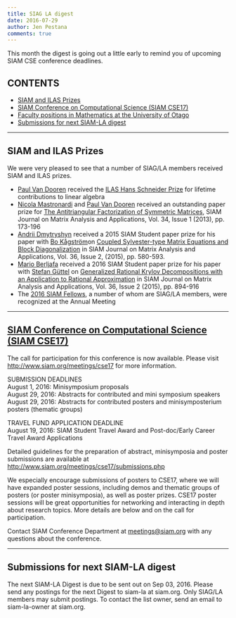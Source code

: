 ```yaml
---
title: SIAG LA digest
date: 2016-07-29
author: Jen Pestana
comments: true
---
```




This month the digest is going out a little early 
to remind you of upcoming SIAM CSE conference deadlines. 



## CONTENTS

- [SIAM and ILAS Prizes](#nav0)
- [SIAM Conference on Computational Science (SIAM CSE17)](#nav1)
- [Faculty positions in Mathematics at the University of Otago](#nav2)
- [Submissions for next SIAM-LA digest](#nav3)

---------------

## <a name="nav0">SIAM and ILAS Prizes</a>

We were very pleased to see that a  number of SIAG/LA members received SIAM and ILAS prizes. 

- [Paul Van Dooren](http://perso.uclouvain.be/paul.vandooren/)  received the [ILAS Hans Schneider Prize](https://ilas2016.cs.kuleuven.be/about) for lifetime contributions to linear algebra  
- [Nicola Mastronardi](http://users.ba.cnr.it/iac/irmanm21/) and [Paul Van Dooren](http://perso.uclouvain.be/paul.vandooren/) received an outstanding paper prize for [The Antitriangular Factorization of Symmetric Matrices](http://epubs.siam.org/doi/abs/10.1137/110858860), SIAM Journal on Matrix Analysis and Applications, Vol. 34,  Issue 1 (2013), pp. 173-196    
- [Andrii Dmytryshyn](http://www8.cs.umu.se/~andrii/) received a 2015 SIAM Student paper prize for his paper with [Bo K&aring;gstr&ouml;m](http://www8.cs.umu.se/~bokg/)on [Coupled Sylvester-type Matrix Equations and Block Diagonalization](http://epubs.siam.org/doi/abs/10.1137/151005907) in SIAM Journal on Matrix Analysis and Applications, Vol. 36, Issue 2, (2015), pp. 580-593. 
- [Mario Berljafa](http://www.maths.manchester.ac.uk/~berljafa/) received a 2016 SIAM Student paper prize for his paper with [Stefan G&uuml;ttel](http://www.guettel.com) on [Generalized Rational Krylov Decompositions with an Application to Rational Approximation](http://epubs.siam.org/doi/abs/10.1137/140998081) in SIAM Journal on Matrix Analysis and Applications, Vol. 36, Issue 2 (2015), pp. 894-916  
- The  [2016 SIAM Fellows](http://fellows.siam.org/index.php?sort=year&value=2016), a number of whom are SIAG/LA members, were recognized at the Annual Meeting 


---------------

## <a name="nav1"></a><a href="http://www.siam.org/meetings/cse17">SIAM Conference on Computational Science (SIAM CSE17)</a>
The call for participation for this conference is now available. Please visit <http://www.siam.org/meetings/cse17> for more information.

SUBMISSION DEADLINES  
August 1, 2016: Minisymposium proposals  
August 29, 2016: Abstracts for contributed and mini symposium speakers  
August 29, 2016: Abstracts for contributed posters and minisymposterium posters (thematic groups)  

TRAVEL FUND APPLICATION DEADLINE  
August 19, 2016: SIAM Student Travel Award and Post-doc/Early Career Travel Award Applications  

Detailed guidelines for the preparation of abstract, minisymposia and poster submissions are available at <http://www.siam.org/meetings/cse17/submissions.php>  

We especially encourage submissions of posters to CSE17, where we will have expanded poster sessions, including demos and thematic groups of posters (or poster minisymposia), as well as poster prizes.  CSE17 poster sessions will be great opportunities for networking and interacting in depth about research topics.  More details are below and on the call for participation.  

Contact SIAM Conference Department at  <meetings@siam.org>  with any questions about the conference.


---------------

## <a name="nav2">Submissions for next SIAM-LA digest</a>

The next SIAM-LA Digest is due to be sent out on Sep 03, 2016.
Please send any postings for the next Digest to siam-la at siam.org. 
Only SIAG/LA members may submit postings.  To contact the list owner, 
send an email to siam-la-owner at siam.org.